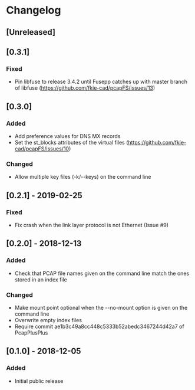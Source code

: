 # Changelog

## [Unreleased]

## [0.3.1]
### Fixed
- Pin libfuse to release 3.4.2 until Fusepp catches up with master branch of libfuse (https://github.com/fkie-cad/pcapFS/issues/13)

## [0.3.0]
### Added
- Add preference values for DNS MX records
- Set the st_blocks attributes of the virtual files (https://github.com/fkie-cad/pcapFS/issues/10)

### Changed
- Allow multiple key files (-k/--keys) on the command line

## [0.2.1] - 2019-02-25
### Fixed
- Fix crash when the link layer protocol is not Ethernet (Issue #9)

## [0.2.0] - 2018-12-13
### Added
- Check that PCAP file names given on the command line match the ones stored in an index file

### Changed
- Make mount point optional when the --no-mount option is given on the command line
- Overwrite empty index files 
- Require commit ae1b3c49a8cc448c5333b52abedc3467244d42a7 of PcapPlusPlus

## [0.1.0] - 2018-12-05
### Added
- Initial public release
